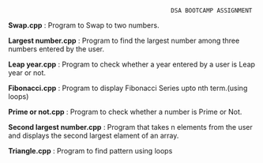                                                  DSA BOOTCAMP ASSIGNMENT 
         
         
         
         
         
**Swap.cpp** : Program to Swap to two numbers.

**Largest number.cpp** : Program to find the largest number among three numbers entered by the user.

**Leap year.cpp** : Program to check whether a year entered by a user is Leap year or not.

**Fibonacci.cpp** : Program to display Fibonacci Series upto nth term.(using loops)

**Prime or not.cpp** : Program to check whether a number is Prime or Not.

**Second largest number.cpp** : Program that takes n elements from the user and displays the second largest elament of an array.

**Triangle.cpp** : Program to find pattern using loops
